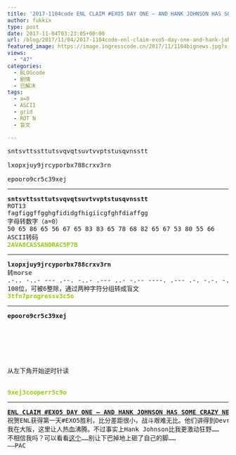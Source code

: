 ```yaml
---
title: '2017-1104code ENL CLAIM #EXO5 DAY ONE — AND HANK JOHNSON HAS SOME CRAZY NEWS…'
author: fukkix
type: post
date: 2017-11-04T03:23:05+00:00
url: /blog/2017/11/04/2017-1104code-enl-claim-exo5-day-one-and-hank-johnson-has-some-crazy-news/
featured_image: https://image.ingresscode.cn/2017/11/1104bignews.jpg?x-oss-process=image/resize,m_fill,w_700,h_220
views:
  - "47"
categories:
  - BLOGcode
  - 剧情
  - 已解决
tags:
  - a=0
  - ASCII
  - grid
  - ROT N
  - 盲文

---
```

<pre>sntsvttssttutsvqvqtsuvtvvptstusqvnsstt

lxopxjuy9jrcyporbx788crxv3rn

epooro9cr5c39xej
<!--more--></pre>

* * *

<pre><strong>sntsvttssttutsvqvqtsuvtvvptstusqvnsstt
</strong>ROT13
fagfiggffgghgfididgfhigiicgfghfdiaffgg
字母转数字（a=0）
50 65 86 65 56 67 65 83 83 65 78 68 82 65 67 53 80 55 66
ASCII转码<strong>
<span style="color: #99cc00;">2AVA8CASSANDRAC5P7B</span></strong></pre>

* * *

<pre><strong>lxopxjuy9jrcyporbx788crxv3rn
</strong>转morse
.-.. -..- --- .--. -..- .--- ..- -.-- ----. .--- .-. -.-. -.-- .--. --- .-. -... -..- --... ---.. ---.. -.-. .-. -..- ...- ...-- .-. -.
108位，可被6整除，通过两种字符分组转成盲文<strong>
<span style="color: #99cc00;">3tfn7progressv3c5o</span></strong></pre>

* * *

<pre><strong>epooro9cr5c39xej
</strong>


<table border="0" cellpading="0" cellspacing="0"   >
  
  	
  
</table>

从左下角开始逆时针读

<strong>
<span style="color: #99cc00;">9xej3cooperr5c9o</span></strong></pre>

* * *

<pre><strong><a href="http://investigate.ingress.com/2017/11/04/enl-claim-exo5-day-one-and-hank-johnson-has-some-crazy-news/">ENL CLAIM #EXO5 DAY ONE — AND HANK JOHNSON HAS SOME CRAZY NEWS…
</a></strong>祝贺ENL获得第一天#EXO5胜利，比分差距很小，战斗艰难无比。他们讲得到Devra Bogdanovich一直在研究的东西的情报。
我在大阪，这里让人热血沸腾。不过事实上Hank Johnson比我更激动狂野……
不相信我吗？可以看看<a href="https://plus.google.com/+Ingress/posts/h5RKtVfWUJC">这个</a>……别让下巴掉地上砸了自己的脚……
——PAC</pre>